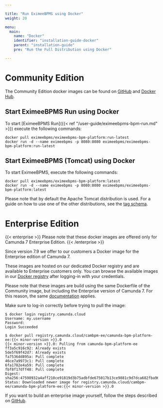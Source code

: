 ```yaml
---

title: "Run EximeeBPMS using Docker"
weight: 20

menu:
  main:
    name: "Docker"
    identifier: "installation-guide-docker"
    parent: "installation-guide"
    pre: "Run the Full Distribution using Docker"

---
```


# Community Edition

The Community Edition docker images can be found on [GitHub](https://github.com/camunda/docker-camunda-bpm-platform) and [Docker Hub](https://hub.docker.com/r/camunda/camunda-bpm-platform/).

## Start EximeeBPMS Run using Docker

To start [EximeeBPMS Run]({{< ref "/user-guide/eximeebpms-bpm-run.md" >}}) execute the following commands:

```shell
docker pull eximeebpms/eximeebpms-bpm-platform:run-latest
docker run -d --name eximeebpms -p 8080:8080 eximeebpms/eximeebpms-bpm-platform:run-latest
```

## Start EximeeBPMS (Tomcat) using Docker

To start EximeeBPMS, execute the following commands:

```shell
docker pull eximeebpms/eximeebpms-bpm-platform:latest
docker run -d --name eximeebpms -p 8080:8080 eximeebpms/eximeebpms-bpm-platform:latest
```

Please note that by default the Apache Tomcat distribution is used. For a guide on how to use one of the other distributions, see the [tag schema](https://github.com/camunda/docker-camunda-bpm-platform#supported-tagsreleases).


# Enterprise Edition

{{< enterprise >}}
Please note that these docker images are offered only for Camunda 7 Enterprise Edition.
{{< /enterprise >}}

Since version 7.9 we offer to our customers a Docker image for the Enterprise edition of Camunda 7.

These images are hosted on our dedicated Docker registry and are available to Enterprise customers only. You can browse the available images in our [Docker registry](https://registry.camunda.cloud) after logging-in with your credentials.

Please note that these images are build using the same Dockerfile of the Community image, but including the Enterprise version of Camunda 7. For this reason, the same [documentation](https://github.com/camunda/docker-camunda-bpm-platform#database-environment-variables) applies.

Make sure to log-in correctly before trying to pull the image:

```shell
$ docker login registry.camunda.cloud
Username: my.username
Password:
Login Succeeded

$ docker pull registry.camunda.cloud/cambpm-ee/camunda-bpm-platform-ee:{{< minor-version >}}.0
{{< minor-version >}}.0: Pulling from camunda-bpm-platform-ee
ff3a5c916c92: Already exists
5de5f69f42d7: Already exists
fa7536dd895a: Pull complete
46ce7a9973c1: Pull complete
6fa1782e4a59: Pull complete
fbf8f17dff48: Pull complete
Digest: sha256:47598932a4aff210ce91819d3b75adbfde675017b13ce9881c9d7dca682fba96
Status: Downloaded newer image for registry.camunda.cloud/cambpm-ee/camunda-bpm-platform-ee:{{< minor-version >}}.0
```

If you want to build an enterprise image yourself, follow the steps described on [GitHub](https://github.com/camunda/docker-camunda-bpm-platform#build-a-enterprise-version).
